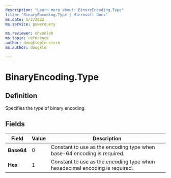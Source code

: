 ```yaml
---
description: "Learn more about: BinaryEncoding.Type"
title: "BinaryEncoding.Type | Microsoft Docs"
ms.date: 5/2/2022
ms.service: powerquery

ms.reviewer: ehvonleh
ms.topic: reference
author: dougklopfenstein
ms.author: dougklo

---
```

# BinaryEncoding.Type

## Definition

Specifies the type of binary encoding.

## Fields

|Field|Value|Description|  
|------------|---|---------------|  
|**Base64**|0|Constant to use as the encoding type when base-64 encoding is required.|
|**Hex**|1|Constant to use as the encoding type when hexadecimal encoding is required.|
